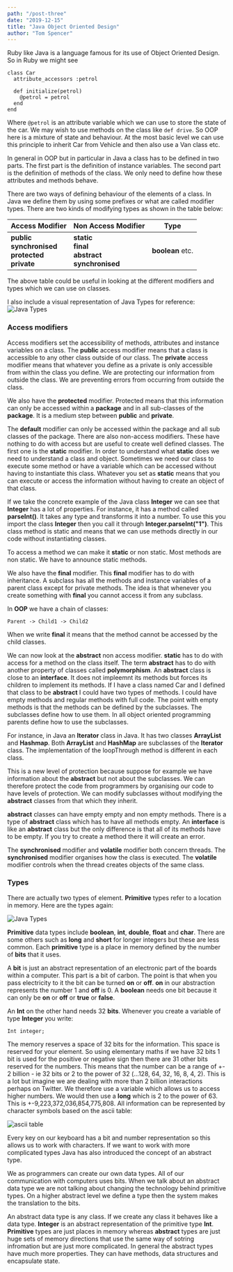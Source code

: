 ```yaml
---
path: "/post-three"
date: "2019-12-15"
title: "Java Object Oriented Design"
author: "Tom Spencer"
---
```


Ruby like Java is a language famous for its use of Object Oriented Design. So in Ruby we might see

```
class Car
  attribute_accessors :petrol
  
  def initialize(petrol)
    @petrol = petrol
  end
end
```
Where `@petrol` is an attribute variable which we can use to store the state of the car. We may wish to use methods on the class like `def drive`. So OOP here is a mixture of state and behaviour. At the most basic level we can use this principle to inherit Car from Vehicle and then also use a Van class etc.

In general in OOP but in particular in Java a class has to be defined in two parts. The first part is the definition of instance variables. The second part is the definition of methods of the class. We only need to define how these attributes and methods behave.

There are two ways of defining behaviour of the elements of a class. In Java we define them by using some prefixes or what are called modifier types. There are two kinds of modifying types as shown in the table below:

Access Modifier | Non Access Modifier | Type
------------ | ------------- | ---
**public**<br>**synchronised**<br>**protected**<br>**private** | **static**<br>**final**<br>**abstract**<br>**synchronised** | **boolean** etc.  

The above table could be useful in looking at the different modifiers and types which we can use on classes.

I also include a visual representation of Java Types for reference:
![Java Types](https://media.geeksforgeeks.org/wp-content/cdn-uploads/20191105111644/Data-types-in-Java.jpg)

### Access modifiers
Access modifiers set the accessibility of methods, attributes and instance variables on a class. The **public** access modifier means that a class is accessible to any other class outside of our class. The **private** access modifier means that whatever you define as a private is only accessible from within the class you define. We are protecting our information from outside the class. We are preventing errors from occurring from outside the class.

We also have the **protected** modifier. Protected means that this information can only be accessed within a **package** and in all sub-classes of the **package**. It is a medium step between **public** and **private**.

The **default** modifier can only be accessed within the package and all sub classes of the package. There are also non-access modifiers. These have nothing to do with access but are useful to create well defined classes. The first one is the **static** modifier. In order to understand what **static** does we need to understand a class and object. Sometimes we need our class to execute some method or have a variable which can be accessed without having to instantiate this class. Whatever you set as **static** means that you can execute or access the information without having to create an object of that class.

If we take the concrete example of the Java class **Integer** we can see that **Integer** has a lot of properties. For instance, it has a method called **parseInt()**. It takes any type and transforms it into a number. To use this you import the class **Integer** then you call it through **Integer.parseInt("1")**. This class method is static and means that we can use methods directly in our code without instantiating classes.

To access a method we can make it **static** or non static. Most methods are non static. We have to announce static methods.

We also have the **final** modifier. This **final** modifier has to do with inheritance. A subclass has all the methods and instance variables of a parent class except for private methods. The idea is that whenever you create something with **final** you cannot access it from any subclass.

In **OOP** we have a chain of classes:

```
Parent -> Child1 -> Child2
```
When we write **final** it means that the method cannot be accessed by the child classes.

We can now look at the **abstract** non access modifier. **static** has to do with access for a method on the class itself. The term **abstract** has to do with another property of classes called **polymorphism**. An **abstract** class is close to an **interface**. It does not impleemnt its methods but forces its children to implement its methods. If I have a class named Car and I defined that class to be **abstract** I could have two types of methods. I could have empty methods and regular methods with full code. The point with empty methods is that the methods can be defined by the subclasses. The subclasses define how to use them. In all object oriented programming parents define how to use the subclasses.

For instance, in Java an **Iterator** class in Java. It has two classes **ArrayList** and **Hashmap**. Both **ArrayList** and **HashMap** are subclasses of the **Iterator** class. The implementation of the loopThrough method is different in each class.

This is a new level of protection because suppose for example we have information about the **abstract** but not about the subclasses. We can therefore protect the code from programmers by organising our code to have levels of protection. We can modify subclasses without modifying the **abstract** classes from that which they inherit.

**abstract** classes can have empty empty and non empty methods. There is a type of **abstract** class which has to have all methods empty. An **interface** is like an **abstract** class but the only difference is that all of its methods have to be empty. If you try to create a method there it will create an error.

The **synchronised** modifier and **volatile** modifier both concern threads. The **synchronised** modifier organises how the class is executed. The **volatile** modifier controls when the thread creates objects of the same class.

### Types

There are actually two types of element. **Primitive** types refer to a location in memory. Here are the types again:

![Java Types](https://media.geeksforgeeks.org/wp-content/cdn-uploads/20191105111644/Data-types-in-Java.jpg)

**Primitive** data types include **boolean**, **int**, **double**, **float** and **char**. There are some others such as **long** and **short** for longer integers but these are less common. Each **primitive** type is a place in memory defined by the number of **bits** that it uses.

A **bit** is just an abstract representation of an electronic part of the boards within a computer. This part is a bit of carbon. The point is that when you pass electricity to it the bit can be turned **on** or **off**. **on** in our abstraction represents the number 1 and **off** is 0. A **boolean** needs one bit because it can only be **on** or **off** or **true** or **false**.

An **Int** on the other hand needs 32 **bits**. Whenever you create a variable of type **Integer** you write:
```
Int integer;
```
The memory reserves a space of 32 bits for the information. This space is reserved for your element. So using elementary maths if we have 32 bits 1 bit is used for the positive or negative sign then there are 31 other bits reserved for the numbers. This means that the number can be a range of +- 2 billion - ie 32 bits or 2 to the power of 32 (...128, 64, 32, 16, 8, 4, 2). This is a lot but imagine we are dealing with more than 2 billion interactions perhaps on Twitter. We therefore use a variable which allows us to access higher numbers. We would then use a **long** which is 2 to the power of 63. This is +-9,223,372,036,854,775,808. All information can be represented by character symbols based on the ascii table:

![ascii table](https://upload.wikimedia.org/wikipedia/commons/d/dd/ASCII-Table.svg)

Every key on our keyboard has a bit and number representation so this allows us to work with characters. If we want to work with more complicated types Java has also introduced the concept of an abstract type.

We as programmers can create our own data types. All of our communication with computers uses bits. When we talk about an abstract data type we are not talking about changing the technology behind primitive types. On a higher abstract level we define a type then the system makes the translation to the bits.

An abstract data type is any class. If we create any class it behaves like a data type. **Integer** is an abstract representation of the primitive type **Int**. **Primitive** types are just places in memory whereas **abstract** types are just huge sets of memory directions that use the same way of sotring infromation but are just more complicated. In general the abstract types have much more properties. They can have methods, data structures and encapsulate state.
